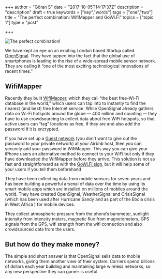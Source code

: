 +++
author = "Göran S"
date = "2017-10-05T14:17:37Z"
description = "description"
draft = true
keywords = ["key","words"]
tags = ["one","two"]
title = "The perfect combination: WifiMapper and GoWi.Fi"
topics = ["topic 1"]
type = "post"

+++
![The perfect combination!][1]

We have kept an eye on an exciting London based Startup called [OpenSignal][2]. They have tapped into the fact that the global use of smartphones is leading to the rise of a wide-spread mobile sensor network. They are calling it “one of the most exciting technological innovations of recent times.”

## WifiMapper
Recently they built [WifiMapper][3], which they call “the best free-Wi-Fi database in the world,” which users can tap into to instantly to find the nearest (and best) free Internet service. While OpenSignal already gathers data on Wi-Fi hotspots around the globe — 400 million and counting — they have to use crowdsourcing to collect data about free WiFi hotspots, so that active users can “tag” locations as free, if they are and also add the password if it is encrypted.

If you have set up a [Guest network][4] (you don't want to give out the password to your private network) at your Airbnb host, then you can securely add your password in WifiMapper. This way you can give your iPhone users an alternative method to connect to your WiFi but only if they have downloaded the WifiMapper before they arrive.  This solution is not as fast and straightforward as with the [GoWi.Fi sign][5], but it will help some of your users if you tell them beforehand



They have been collecting data from mobile sensors for seven years and has been building a powerful arsenal of data over the time by using its smart mobile apps which are installed on millions of mobiles around the world. They have created OpenSignal, WeatherSignal and CrisisSignal (which has been used after Hurricane Sandy and as part of the Ebola crisis in West Africa ) for mobile devices.

They collect atmospheric pressure from the phone’s barometer, sunlight intensity from intensity meters, magnetic flux from magnetometers, GPS signals from the GPS, wifi strength from the wifi connection and also crowdsourced data from the users.

## But how do they make money?
The simple and short answer is that OpenSignal sells data to mobile networks, giving them another view of their system. Carriers spend billions of dollars each year building and maintaining large wireless networks, so any new perspective they can garner is useful.


  [1]: https://res.cloudinary.com/dtnahfj7l/v1507213572/wy5hni8bg0mzatrutdvh
  [2]: https://opensignal.com
  [3]: https://itunes.apple.com/app/opensignal/id598298030
  [4]: https://www.gowi.fi/2017/10/03/how-to-create-a-secure-wireless-network-wifi-for-your-airbnb-guests/
  [5]: https://www.gowi.fi
